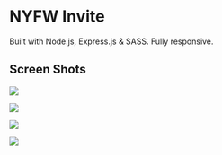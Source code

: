 # NYFW Invite

Built with Node.js, Express.js & SASS. Fully responsive. 

## Screen Shots

<a href="http://nyfw-invite.herokuapp.com/" target="_blank"><img src="https://s3.amazonaws.com/klcportfolio/chanel2.png"></a><br>

<a href="http://nyfw-invite.herokuapp.com/" target="_blank"><img src="https://s3.amazonaws.com/klcportfolio/chanel.png"></a><br>

<a href="http://nyfw-invite.herokuapp.com/" target="_blank"><img src="https://s3.amazonaws.com/klcportfolio/chanel4.png"></a><br>

<a href="http://nyfw-invite.herokuapp.com/" target="_blank"><img src="https://s3.amazonaws.com/klcportfolio/chanel3.png"></a><br>



